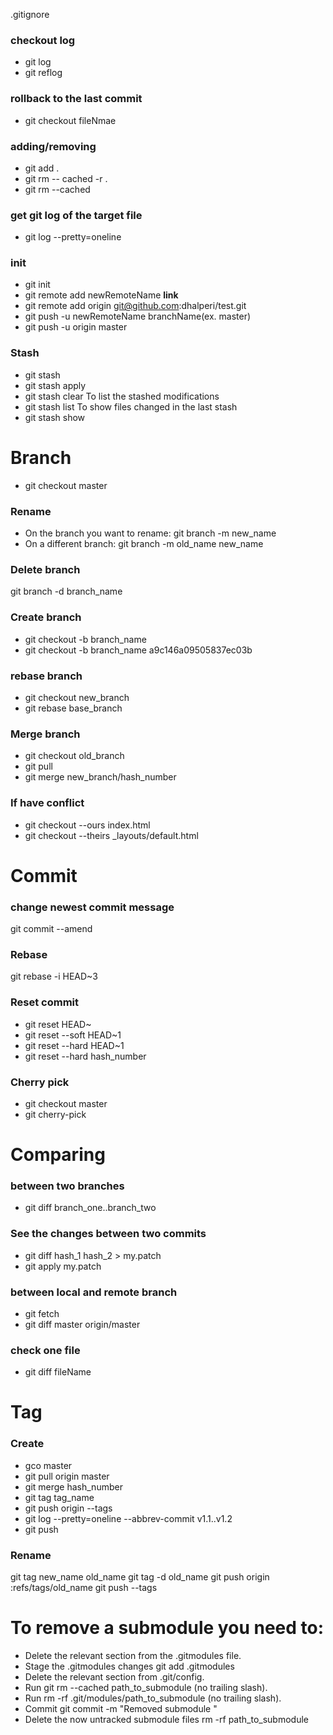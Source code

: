 
.gitignore

### checkout log 
- git log 
- git reflog

### rollback to the last commit
- git checkout fileNmae 

### adding/removing
- git add .
- git rm -- cached -r .
- git rm --cached <file>

### get git log of the target file
- git log --pretty=oneline <file>

### init
- git init
- git remote add newRemoteName __link__
- git remote add origin git@github.com:dhalperi/test.git
- git push -u newRemoteName branchName(ex. master)
- git push -u origin master

### Stash
- git stash
- git stash apply
- git stash clear
To list the stashed modifications
- git stash list
To show files changed in the last stash
- git stash show



# Branch
- git checkout master

### Rename
- On the branch you want to rename:
git branch -m new_name
- On a different branch:
git branch -m old_name new_name

### Delete branch
git branch -d branch_name

### Create branch
- git checkout -b branch_name
- git checkout -b branch_name a9c146a09505837ec03b

### rebase branch
- git checkout new_branch
- git rebase base_branch

### Merge branch
- git checkout old_branch
- git pull
- git merge new_branch/hash_number

### If have conflict
- git checkout --ours index.html
- git checkout --theirs _layouts/default.html



# Commit
### change newest commit message
git commit --amend 

### Rebase
git rebase -i HEAD~3

### Reset commit
- git reset HEAD~
- git reset --soft HEAD~1
- git reset --hard HEAD~1
- git reset --hard hash_number

### Cherry pick
- git checkout master
- git cherry-pick <commit-hash>



# Comparing
### between two branches
- git diff branch_one..branch_two


### See the changes between two commits
- git diff hash_1 hash_2 > my.patch
- git apply my.patch

### between local and remote branch
- git fetch
- git diff master origin/master

### check one file
- git diff fileName



# Tag
### Create
- gco master
- git pull origin master
- git merge hash_number
- git tag tag_name
- git push origin --tags
- git log --pretty=oneline --abbrev-commit v1.1..v1.2
- git push

### Rename
git tag new_name old_name
git tag -d old_name
git push origin :refs/tags/old_name
git push --tags



# To remove a submodule you need to:
- Delete the relevant section from the .gitmodules file.
- Stage the .gitmodules changes git add .gitmodules
- Delete the relevant section from .git/config.
- Run git rm --cached path_to_submodule (no trailing slash).
- Run rm -rf .git/modules/path_to_submodule (no trailing slash).
- Commit git commit -m "Removed submodule <name>"
- Delete the now untracked submodule files rm -rf path_to_submodule
